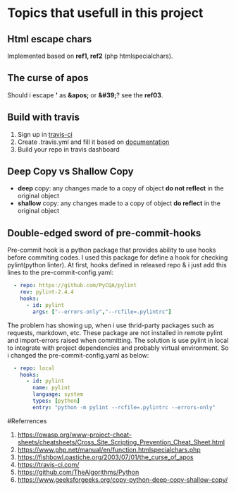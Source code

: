 # Topics that usefull in this project

## Html escape chars
Implemented based on **ref1, ref2** (php htmlspecialchars).

## The curse of apos
Should i escape **'** as **&amp;apos;** or **&amp;#39;**? see the **ref03**.

## Build with travis
1. Sign up in [travis-ci][https://travis-ci.com/]
2. Create .travis.yml and fill it based on [documentation][https://docs.travis-ci.com/]
3. Build your repo in travis dashboard

## Deep Copy vs Shallow Copy

- **deep** copy: any changes made to a copy of object **do not reflect** in the original object
- **shallow** copy: any changes made to a copy of object **do reflect** in the original object

## Double-edged sword of pre-commit-hooks
Pre-commit hook is a python package that provides ability to use hooks before commiting codes.
I used this package for define a hook for checking pylint(python linter).
At first, hooks defined in released repo & i just add this lines to the pre-commit-config.yaml:
```yaml
  - repo: https://github.com/PyCQA/pylint
    rev: pylint-2.4.4
    hooks:
      - id: pylint
        args: ["--errors-only","--rcfile=.pylintrc"]
```

The problem has showing up, when i use thrid-party packages such as requests, markdown, etc.
These package are not installed in remote pylint and import-errors raised when committing.
The solution is use pylint in local to integrate with project dependencies and probably virtual environment.
So i changed the pre-commit-config.yaml as below:

```yaml
  - repo: local
    hooks:
      - id: pylint
        name: pylint
        language: system
        types: [python]
        entry: "python -m pylint --rcfile=.pylintrc --errors-only"
```

#Referrences
1. https://owasp.org/www-project-cheat-sheets/cheatsheets/Cross_Site_Scripting_Prevention_Cheat_Sheet.html
2. https://www.php.net/manual/en/function.htmlspecialchars.php
3. https://fishbowl.pastiche.org/2003/07/01/the_curse_of_apos
4. https://travis-ci.com/
5. https://github.com/TheAlgorithms/Python
6. https://www.geeksforgeeks.org/copy-python-deep-copy-shallow-copy/

[https://travis-ci.com/]: https://travis-ci.com/
[https://docs.travis-ci.com/]: https://docs.travis-ci.com/
